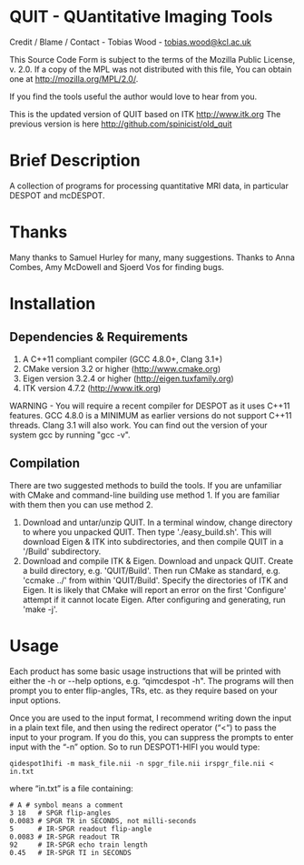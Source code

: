 # QUIT - QUantitative Imaging Tools #

Credit / Blame / Contact - Tobias Wood - tobias.wood@kcl.ac.uk

This Source Code Form is subject to the terms of the Mozilla Public
License, v. 2.0. If a copy of the MPL was not distributed with this
file, You can obtain one at http://mozilla.org/MPL/2.0/.
 
If you find the tools useful the author would love to hear from you.

This is the updated version of QUIT based on ITK http://www.itk.org
The previous version is here http://github.com/spinicist/old_quit

# Brief Description #

A collection of programs for processing quantitative MRI data, in particular
DESPOT and mcDESPOT.

# Thanks #

Many thanks to Samuel Hurley for many, many suggestions.
Thanks to Anna Combes, Amy McDowell and Sjoerd Vos for finding bugs.

# Installation #

## Dependencies & Requirements ##

1. A C++11 compliant compiler (GCC 4.8.0+, Clang 3.1+)
2. CMake version 3.2 or higher (http://www.cmake.org)
3. Eigen version 3.2.4 or higher (http://eigen.tuxfamily.org)
4. ITK version 4.7.2 (http://www.itk.org)

WARNING - You will require a recent compiler for DESPOT as it uses C++11
features. GCC 4.8.0 is a MINIMUM as earlier versions do not support C++11
threads. Clang 3.1 will also work. You can find out the version of your
system gcc by running "gcc -v".

## Compilation ##

There are two suggested methods to build the tools. If you are unfamiliar with
CMake and command-line building use method 1. If you are familiar with them
then you can use method 2.

1. Download and untar/unzip QUIT. In a terminal window, change directory to
where you unpacked QUIT. Then type './easy_build.sh'. This will download Eigen
& ITK into subdirectories, and then compile QUIT in a '/Build' subdirectory.
2. Download and compile ITK & Eigen. Download and unpack QUIT. Create a build
directory, e.g. 'QUIT/Build'. Then run CMake as standard, e.g. 'ccmake ../'
from within 'QUIT/Build'. Specify the directories of ITK and Eigen. It is
likely that CMake will report an error on the first 'Configure' attempt if it
cannot locate Eigen. After configuring and generating, run 'make -j'.

# Usage #

Each product has some basic usage instructions that will be printed with either
the -h or --help options, e.g. “qimcdespot -h". The programs will then prompt you
to enter flip-angles, TRs, etc. as they require based on your input options.

Once you are used to the input format, I recommend writing down the input in a
plain text file, and then using the redirect operator (“<“) to pass the input
to your program. If you do this, you can suppress the prompts to enter input
with the “-n” option. So to run DESPOT1-HIFI you would type:

	qidespot1hifi -m mask_file.nii -n spgr_file.nii irspgr_file.nii < in.txt

where “in.txt” is a file containing:

	# A # symbol means a comment
	3 18   # SPGR flip-angles
	0.0083 # SPGR TR in SECONDS, not milli-seconds
	5      # IR-SPGR readout flip-angle
	0.0083 # IR-SPGR readout TR
	92     # IR-SPGR echo train length
	0.45   # IR-SPGR TI in SECONDS



